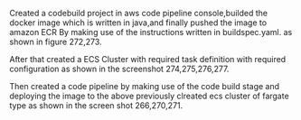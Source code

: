 Created a codebuild project in aws code pipeline console,builded the docker image which is written in java,and finally pushed the image to amazon ECR By making use of the instructions written in buildspec.yaml.
as shown in figure 272,273.

After that created a ECS Cluster with required task definition with required configuration as shown in the screenshot 274,275,276,277.

Then created a code pipeline by making use of the code build stage and deploying the image to the above previously clreated ecs cluster of fargate type  as shown in the screen shot 266,270,271.
